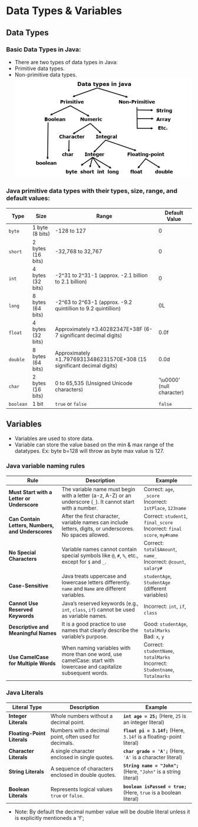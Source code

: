 # Data Types & Variables  
## Data Types
### Basic Data Types in Java: 
* There are two types of data types in Java: 
* Primitive data types. 
* Non-primitive data types. 
![Data Types!](/Java/Images/DataTypes_ss.png "Data Types")

### Java primitive data types with their types, size, range, and default values:

| **Type**  | **Size**       | **Range**                                                               | **Default Value** |
|-----------|----------------|-------------------------------------------------------------------------|-------------------|
| `byte`    | 1 byte (8 bits) | -128 to 127                                                             | 0                 |
| `short`   | 2 bytes (16 bits) | -32,768 to 32,767                                                       | 0                 |
| `int`     | 4 bytes (32 bits) | -2^31 to 2^31-1 (approx. -2.1 billion to 2.1 billion)                   | 0                 |
| `long`    | 8 bytes (64 bits) | -2^63 to 2^63-1 (approx. -9.2 quintillion to 9.2 quintillion)           | 0L                |
| `float`   | 4 bytes (32 bits) | Approximately ±3.40282347E+38F (6-7 significant decimal digits)         | 0.0f              |
| `double`  | 8 bytes (64 bits) | Approximately ±1.79769313486231570E+308 (15 significant decimal digits) | 0.0d              |
| `char`    | 2 bytes (16 bits) | 0 to 65,535 (Unsigned Unicode characters)                              | '\u0000' (null character) |
| `boolean` | 1 bit           | `true` or `false`                                                       | `false`           |


## Variables
* Variables are used to store data.
* Variable can store the value based on the min & max range of the datatypes. Ex: byte b=128 will throw as byte max value is 127.

### Java variable naming rules
| **Rule**                              | **Description**                                                                                  | **Example**              |
|---------------------------------------|--------------------------------------------------------------------------------------------------|--------------------------|
| **Must Start with a Letter or Underscore** | The variable name must begin with a letter (a-z, A-Z) or an underscore (`_`). It cannot start with a number. | Correct: `age`, `_score` <br> Incorrect: `1stPlace`, `123name` |
| **Can Contain Letters, Numbers, and Underscores** | After the first character, variable names can include letters, digits, or underscores. No spaces allowed. | Correct: `student1`, `final_score` <br> Incorrect: `final score`, `my#name` |
| **No Special Characters**             | Variable names cannot contain special symbols like `@`, `#`, `%`, etc., except for `$` and `_`.   | Correct: `total$Amount`, `name_` <br> Incorrect: `@count`, `salary#` |
| **Case-Sensitive**                    | Java treats uppercase and lowercase letters differently. `name` and `Name` are different variables. | `studentAge`, `StudentAge` (different variables) |
| **Cannot Use Reserved Keywords**      | Java’s reserved keywords (e.g., `int`, `class`, `if`) cannot be used as variable names.          | Incorrect: `int`, `if`, `class` |
| **Descriptive and Meaningful Names**  | It is a good practice to use names that clearly describe the variable’s purpose.                  | Good: `studentAge`, `totalMarks` <br> Bad: `x`, `y` |
| **Use CamelCase for Multiple Words**  | When naming variables with more than one word, use camelCase: start with lowercase and capitalize subsequent words. | Correct: `studentName`, `totalMarks` <br> Incorrect: `Studentname`, `Totalmarks` |

### Java Literals

| **Literal Type**       | **Description**                                          | **Example**              |
|------------------------|----------------------------------------------------------|--------------------------|
| **Integer Literals**    | Whole numbers without a decimal point.                   | **`int age = 25;`** (Here, `25` is an integer literal) |
| **Floating-Point Literals** | Numbers with a decimal point, often used for decimals. | **`float pi = 3.14f;`** (Here, `3.14f` is a floating-point literal) |
| **Character Literals**  | A single character enclosed in single quotes.            | **`char grade = 'A';`** (Here, `'A'` is a character literal) |
| **String Literals**     | A sequence of characters enclosed in double quotes.      | **`String name = "John";`** (Here, `"John"` is a string literal) |
| **Boolean Literals**    | Represents logical values `true` or `false`.             | **`boolean isPassed = true;`** (Here, `true` is a boolean literal) |

* Note: By default the decimal number value will be double literal unless it is explicitly mentioneds a 'f';
